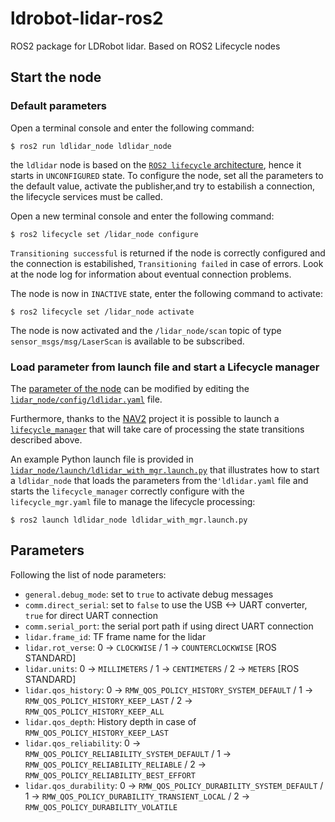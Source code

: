 # ldrobot-lidar-ros2
ROS2 package for LDRobot lidar. Based on ROS2 Lifecycle nodes

## Start the node

### Default parameters

Open a terminal console and enter the following command:

    $ ros2 run ldlidar_node ldlidar_node

the `ldlidar` node is based on the [`ROS2 lifecycle` architecture](https://design.ros2.org/articles/node_lifecycle.html), hence it starts in `UNCONFIGURED` state.
To configure the node, set all the parameters to the default value, activate the publisher,and try to estabilish a connection, the lifecycle services must be called.

Open a new terminal console and enter the following command: 

    $ ros2 lifecycle set /lidar_node configure

`Transitioning successful` is returned if the node is correctly configured and the connection is estabilished, `Transitioning failed` in case of errors. Look at the node log for information about eventual connection problems.

The node is now in `INACTIVE` state, enter the following command to activate:

    $ ros2 lifecycle set /lidar_node activate
    
The node is now activated and the `/lidar_node/scan` topic of type `sensor_msgs/msg/LaserScan` is available to be subscribed.

### Load parameter from launch file and start a Lifecycle manager

The [parameter of the node](#parameters) can be modified by editing the [`lidar_node/config/ldlidar.yaml`](./lidar_node/config/ldlidar.yaml) file.

Furthermore, thanks to the [NAV2](https://navigation.ros.org/index.html) project it is possible to launch a [`lifecycle_manager`](https://navigation.ros.org/configuration/packages/configuring-lifecycle.html) that will take care of processing the state transitions described above.

An example Python launch file is provided in [`lidar_node/launch/ldlidar_with_mgr.launch.py`](lidar_node/launch/ldlidar_with_mgr.launch.py) that illustrates how to start a `ldlidar_node` that loads the parameters from the`'ldlidar.yaml` file and starts the `lifecycle_manager` correctly configure with the `lifecycle_mgr.yaml` file to manage the lifecycle processing:

    $ ros2 launch ldlidar_node ldlidar_with_mgr.launch.py

## Parameters

Following the list of node parameters:

* `general.debug_mode`: set to `true` to activate debug messages
* `comm.direct_serial`: set to `false` to use the USB <-> UART converter, `true` for direct UART connection 
* `comm.serial_port`: the serial port path if using direct UART connection
* `lidar.frame_id`: TF frame name for the lidar
* `lidar.rot_verse`: 0 -> `CLOCKWISE` / 1 -> `COUNTERCLOCKWISE` [ROS STANDARD]
* `lidar.units`: 0 -> `MILLIMETERS` / 1 -> `CENTIMETERS` / 2 -> `METERS` [ROS STANDARD]
* `lidar.qos_history`: 0 -> `RMW_QOS_POLICY_HISTORY_SYSTEM_DEFAULT` / 1 -> `RMW_QOS_POLICY_HISTORY_KEEP_LAST` / 2 -> `RMW_QOS_POLICY_HISTORY_KEEP_ALL`
* `lidar.qos_depth`: History depth in case of `RMW_QOS_POLICY_HISTORY_KEEP_LAST` 
* `lidar.qos_reliability`: 0 -> `RMW_QOS_POLICY_RELIABILITY_SYSTEM_DEFAULT` / 1 -> `RMW_QOS_POLICY_RELIABILITY_RELIABLE` / 2 -> `RMW_QOS_POLICY_RELIABILITY_BEST_EFFORT`
* `lidar.qos_durability`: 0 -> `RMW_QOS_POLICY_DURABILITY_SYSTEM_DEFAULT` / 1 -> `RMW_QOS_POLICY_DURABILITY_TRANSIENT_LOCAL` / 2 -> `RMW_QOS_POLICY_DURABILITY_VOLATILE`







